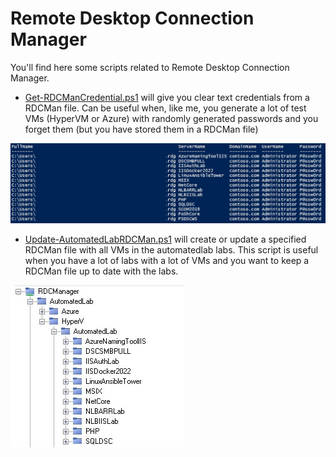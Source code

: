 # Remote Desktop Connection Manager

You'll find here some scripts related to Remote Desktop Connection Manager.
* [Get-RDCManCredential.ps1](Get-RDCManCredential.ps1) will give you clear text credentials from a RDCMan file. Can be useful when, like me, you generate a lot of test VMs (HyperVM or Azure) with randomly generated passwords and you forget them (but you have stored them in a RDCMan file)

![](docs/Get-RDCManCredential.jpg)
* [Update-AutomatedLabRDCMan.ps1](Update-AutomatedLabRDCMan.ps1) will create or update a specified RDCMan file with all VMs in the automatedlab labs. This script is useful when you have a lot of labs with a lot of VMs and you want to keep a RDCMan file up to date with the labs.

![](docs/Update-AutomatedLabRDCMan.jpg)
